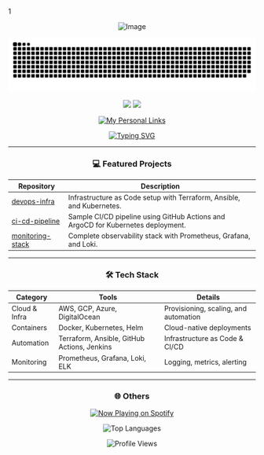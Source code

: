 1<div align="center">
  <img alt="Image" height="250px" width="250px" src="https://files.catbox.moe/8mvnpf.jpg">

<picture>
  <source
    media="(prefers-color-scheme: dark)"
    srcset="https://raw.githubusercontent.com/platane/snk/output/github-contribution-grid-snake-dark.svg" />
  <source
    media="(prefers-color-scheme: light)"
    srcset="https://raw.githubusercontent.com/platane/snk/output/github-contribution-grid-snake.svg" />
  <img
    alt="github contribution grid snake animation"
    src="https://raw.githubusercontent.com/platane/snk/output/github-contribution-grid-snake.svg" />
</picture>

<p align="center">
  <img src="https://img.shields.io/github/followers/RizkyAndrianza?label=Follow%20Me&style=social" />
  <img src="https://img.shields.io/github/stars/RizkyAndrianza?style=social" /></p>
  
<p align="center">
  <a href="https://linktr.ee/RizkyAndrianza">
  <img alt="My Personal Links" src="https://img.shields.io/static/v1?color=20883D&label=Social&message=Tap%20here&style=flat&logo=amp&logoColor=ffffff&labelColor=334155"></a></p>
  
<a href="https://git.io/typing-svg"><img src="https://readme-typing-svg.demolab.com?font=Fira+Code&duration=1200&pause=800&color=0095BB&center=true&width=435&lines=DevOps+Engineer+%F0%9F%92%BC;Automating+Everything+%F0%9F%94%A7;Scaling+Infrastructure+%F0%9F%9A%80;Monitoring+and+Securing+%F0%9F%94%92;CI%2FCD+Pipeline+Builder+%F0%9F%9A%80;Cloud+%26+Containers+%E2%98%81%EF%B8%8F" alt="Typing SVG" /></a>

---

<h3 id="projects">💻 Featured Projects</h3>
<table>
    <thead>
        <tr>
            <th>Repository</th>
            <th>Description</th>
        </tr>
    </thead>
    <tbody>
        <tr>
            <td><a href="https://github.com/RizkyAndrianza/devops-infra">devops-infra</a></td>
            <td>Infrastructure as Code setup with Terraform, Ansible, and Kubernetes.</td>
        </tr>
        <tr>
            <td><a href="https://github.com/RizkyAndrianza/ci-cd-pipeline">ci-cd-pipeline</a></td>
            <td>Sample CI/CD pipeline using GitHub Actions and ArgoCD for Kubernetes deployment.</td>
        </tr>
        <tr>
            <td><a href="https://github.com/RizkyAndrianza/monitoring-stack">monitoring-stack</a></td>
            <td>Complete observability stack with Prometheus, Grafana, and Loki.</td>
        </tr>
    </tbody>
</table>

---

<h3 id="system-info">🛠️ Tech Stack</h3>
<table>
    <thead>
        <tr>
            <th>Category</th>
            <th>Tools</th>
            <th>Details</th>
        </tr>
    </thead>
    <tbody>
        <tr>
            <td>Cloud & Infra</td>
            <td>AWS, GCP, Azure, DigitalOcean</td>
            <td>Provisioning, scaling, and automation</td>
        </tr>
        <tr>
            <td>Containers</td>
            <td>Docker, Kubernetes, Helm</td>
            <td>Cloud-native deployments</td>
        </tr>
        <tr>
            <td>Automation</td>
            <td>Terraform, Ansible, GitHub Actions, Jenkins</td>
            <td>Infrastructure as Code & CI/CD</td>
        </tr>
        <tr>
            <td>Monitoring</td>
            <td>Prometheus, Grafana, Loki, ELK</td>
            <td>Logging, metrics, alerting</td>
        </tr>
    </tbody>
</table>

---

<h3>🌐 Others</h3>

<a href="https://open.spotify.com/playlist/5iPjgCLzMr8r5VYmUOV6tp?si=o7CcYcPUTEuQ6meL3ULv7A">
  <img src="https://spotify-github-profile.kittinanx.com/api/view?uid=31jlxsrwpbteh2m34d5pacfgihfa&cover_image=true&theme=novatorem&show_offline=false&background_color=121212&interchange=true&bar_color=53b14f&bar_color_cover=true" alt="Now Playing on Spotify"></a>

<p align="center">
  <img src="https://github-readme-stats.vercel.app/api/top-langs/?username=RizkyAndrianza&layout=compact&theme=tokyonight" width="400px" alt="Top Languages" /></p>

<p align="center">
  <img src="https://komarev.com/ghpvc/?username=RizkyAndrianza&label=Profile%20views&color=ff0000&style=social" alt="Profile Views" /></p>
</div>
